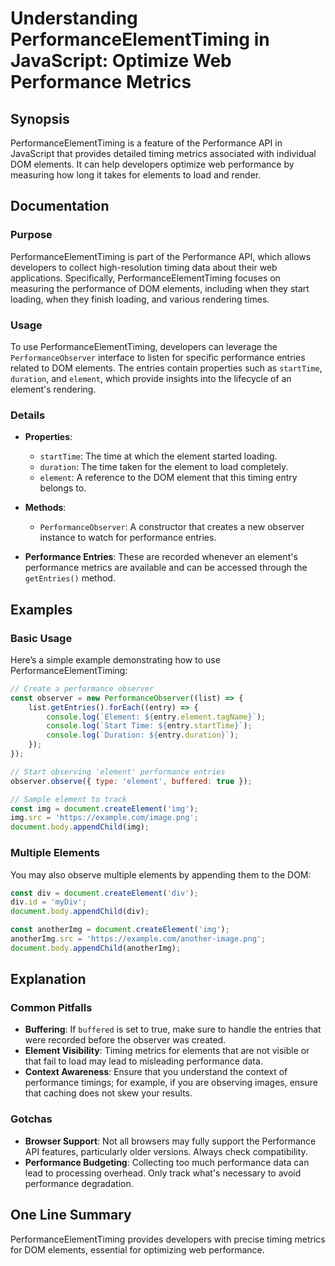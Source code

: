 <!--
Meta Description: # Understanding PerformanceElementTiming in JavaScript: Optimize Web Performance Metrics ## Synopsis PerformanceElementTiming is a feature of the Perf...
Meta Keywords: performance, element, elements, performanceelementtiming, dom
-->

# Understanding PerformanceElementTiming in JavaScript: Optimize Web Performance Metrics

## Synopsis
PerformanceElementTiming is a feature of the Performance API in JavaScript that provides detailed timing metrics associated with individual DOM elements. It can help developers optimize web performance by measuring how long it takes for elements to load and render.

## Documentation
### Purpose
PerformanceElementTiming is part of the Performance API, which allows developers to collect high-resolution timing data about their web applications. Specifically, PerformanceElementTiming focuses on measuring the performance of DOM elements, including when they start loading, when they finish loading, and various rendering times.

### Usage
To use PerformanceElementTiming, developers can leverage the `PerformanceObserver` interface to listen for specific performance entries related to DOM elements. The entries contain properties such as `startTime`, `duration`, and `element`, which provide insights into the lifecycle of an element's rendering.

### Details
- **Properties**:
  - `startTime`: The time at which the element started loading.
  - `duration`: The time taken for the element to load completely.
  - `element`: A reference to the DOM element that this timing entry belongs to.
  
- **Methods**:
  - `PerformanceObserver`: A constructor that creates a new observer instance to watch for performance entries.
  
- **Performance Entries**: These are recorded whenever an element's performance metrics are available and can be accessed through the `getEntries()` method.

## Examples
### Basic Usage
Here’s a simple example demonstrating how to use PerformanceElementTiming:

```javascript
// Create a performance observer
const observer = new PerformanceObserver((list) => {
    list.getEntries().forEach((entry) => {
        console.log(`Element: ${entry.element.tagName}`);
        console.log(`Start Time: ${entry.startTime}`);
        console.log(`Duration: ${entry.duration}`);
    });
});

// Start observing 'element' performance entries
observer.observe({ type: 'element', buffered: true });

// Sample element to track
const img = document.createElement('img');
img.src = 'https://example.com/image.png';
document.body.appendChild(img);
```

### Multiple Elements
You may also observe multiple elements by appending them to the DOM:

```javascript
const div = document.createElement('div');
div.id = 'myDiv';
document.body.appendChild(div);

const anotherImg = document.createElement('img');
anotherImg.src = 'https://example.com/another-image.png';
document.body.appendChild(anotherImg);
```

## Explanation
### Common Pitfalls
- **Buffering**: If `buffered` is set to true, make sure to handle the entries that were recorded before the observer was created.
- **Element Visibility**: Timing metrics for elements that are not visible or that fail to load may lead to misleading performance data.
- **Context Awareness**: Ensure that you understand the context of performance timings; for example, if you are observing images, ensure that caching does not skew your results.

### Gotchas
- **Browser Support**: Not all browsers may fully support the Performance API features, particularly older versions. Always check compatibility.
- **Performance Budgeting**: Collecting too much performance data can lead to processing overhead. Only track what's necessary to avoid performance degradation.

## One Line Summary
PerformanceElementTiming provides developers with precise timing metrics for DOM elements, essential for optimizing web performance.